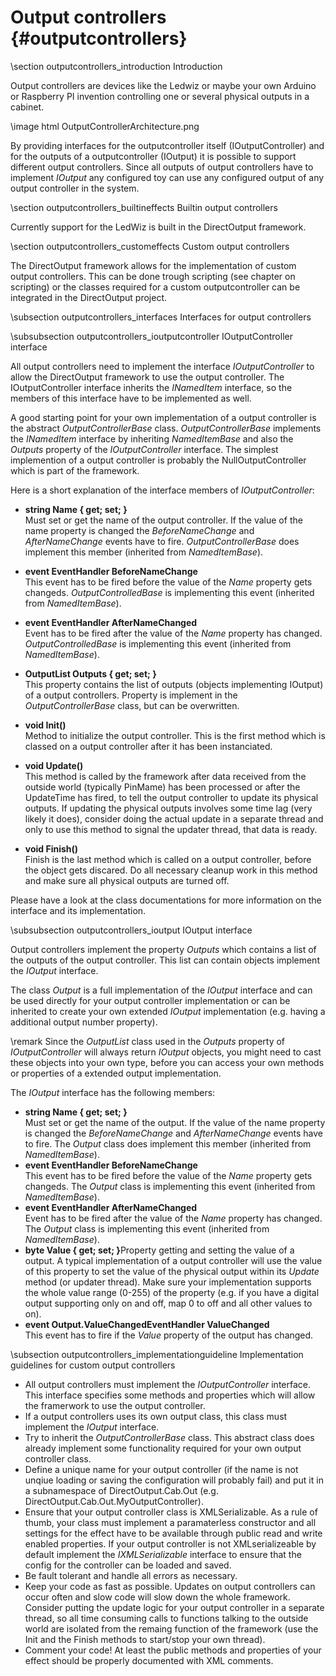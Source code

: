 ﻿Output controllers {#outputcontrollers}
==================

\section outputcontrollers_introduction Introduction 

Output controllers are devices like the Ledwiz or maybe your own Arduino or Raspberry PI invention controlling one or several physical outputs in a cabinet.  

\image html OutputControllerArchitecture.png

By providing interfaces for the outputcontroller itself (IOutputController) and for the outputs of a outputcontroller (IOutput) it is possible to support different output controllers. Since all outputs of output controllers have to implement _IOutput_ any configured toy can use any configured output of any output controller in the system.


\section outputcontrollers_builtineffects Builtin output controllers 

Currently support for the LedWiz is built in the DirectOutput framework.


\section outputcontrollers_customeffects Custom output controllers 

The DirectOutput framework allows for the implementation of custom output controllers. This can be done trough scripting (see chapter on scripting) or the classes required for a custom outputcontroller can be integrated in the DirectOutput project. 

\subsection outputcontrollers_interfaces Interfaces for output controllers

\subsubsection outputcontrollers_ioutputcontroller IOutputController interface

All output controllers need to implement the interface _IOutputController_ to allow the DirectOutput framework to use the output controller. The IOutputController interface inherits the _INamedItem_ interface, so the members of this interface have to be implemented as well.

A good starting point for your own implementation of a output controller is the abstract _OutputControllerBase_ class. _OutputControllerBase_ implements the _INamedItem_ interface by inheriting _NamedItemBase_ and also the _Outputs_ property of the _IOutputController_ interface. The simplest implemention of a output controller is probably the NullOutputController which is part of the framework.

Here is a short explanation of the interface members of _IOutputController_:

- <b>string Name { get; set; }</b><br/>Must set or get the name of the output controller. If the value of the name property is changed the _BeforeNameChange_ and _AfterNameChange_ events have to fire. _OutputControllerBase_ does implement this member (inherited from _NamedItemBase_).
- <b>event EventHandler<NameChangeEventArgs> BeforeNameChange</b><br/>This event has to be fired before the value of the _Name_ property gets changeds. _OutputControlledBase_ is implementing this event (inherited from _NamedItemBase_). 
- <b>event EventHandler<NameChangeEventArgs> AfterNameChanged</b><br/>Event has to be fired after the value of the _Name_ property has changed.  _OutputControlledBase_ is implementing this event (inherited from _NamedItemBase_). 

- <b>OutputList Outputs { get; set; }</b><br/>This property contains the list of outputs (objects implementing IOutput) of a output controllers. Property is implement in the _OutputControllerBase_ class, but can be overwritten.
- <b>void Init()</b><br/>Method to initialize the output controller. This is the first method which is classed on a output controller after it has been instanciated.
- <b>void Update()</b><br/>This method is called by the framework after data received from the outside world (typically PinMame) has been processed or after the UpdateTime has fired, to tell the output controller to update its physical outputs. If updating the physical outputs involves some time lag (very likely it does), consider doing the actual update in a separate thread and only to use this method to signal the updater thread, that data is ready.
- <b>void Finish()</b><br/>Finish is the last method which is called on a output controller, before the object gets discared. Do all necessary cleanup work in this method and make sure all physical outputs are turned off.

Please have a look at the class documentations for more information on the interface and its implementation.


\subsubsection outputcontrollers_ioutput IOutput interface

Output controllers implement the property _Outputs_ which contains a list of the outputs of the output controller. This list can contain objects implement the _IOutput_ interface.

The class _Output_ is a full implementation of the _IOutput_ interface and can be used directly for your output controller implementation or can be inherited to create your own extended _IOutput_ implementation (e.g. having a additional output number property).

\remark Since the _OutputList_ class used in the _Outputs_ property of _IOutputController_ will always return _IOutput_ objects, you might need to cast these objects into your own type, before you can access your own methods or properties of a extended output implementation.

The _IOutput_ interface has the following members:

- <b>string Name { get; set; }</b><br/>Must set or get the name of the output. If the value of the name property is changed the _BeforeNameChange_ and _AfterNameChange_ events have to fire. The _Output_ class does implement this member (inherited from _NamedItemBase_).
- <b>event EventHandler<NameChangeEventArgs> BeforeNameChange</b><br/>This event has to be fired before the value of the _Name_ property gets changeds. The _Output_ class is implementing this event (inherited from _NamedItemBase_). 
- <b>event EventHandler<NameChangeEventArgs> AfterNameChanged</b><br/>Event has to be fired after the value of the _Name_ property has changed. The _Output_ class is implementing this event (inherited from _NamedItemBase_). 
- <b>byte Value { get; set; }</b>Property getting and setting the value of a output. A typical implementation of a output controller will use the value of this property to set the value of the physical output within its _Update_ method (or updater thread). Make sure your implementation supports the whole value range (0-255) of the property (e.g. if you have a digital output supporting only on and off, map 0 to off and all other values to on).
- <b>event Output.ValueChangedEventHandler ValueChanged</b><br/>This event has to fire if the _Value_ property of the output has changed.

\subsection outputcontrollers_implementationguideline  Implementation guidelines for custom output controllers

* All output controllers must implement the _IOutputController_ interface. This interface specifies some methods and properties which will allow the framerwork to use the output controller.
* If a output controllers uses its own output class, this class must implement the _IOutput_ interface.
* Try to inherit the _OutputControllerBase_ class. This abstract class does already implement some functionality required for your own output controller class.
* Define a unique name for your output controller (if the name is not unqiue loading or saving the configuration will probably fail) and put it in a subnamespace of DirectOutput.Cab.Out (e.g. DirectOutput.Cab.Out.MyOutputController).
* Ensure that your output controller class is XMLSerializable. As a rule of thumb, your class must implement a paramaterless constructor and all settings for the effect have to be available through public read and write enabled properties. If your output controller is not XMLserializeable by default implement the _IXMLSerializable_ interface to ensure that the config for the controller can be loaded and saved.
* Be fault tolerant and handle all errors as necessary.
* Keep your code as fast as possible. Updates on output controllers can occur often and slow code will slow down the whole framework. Consider putting the update logic for your output controller in a separate thread, so all time consuming calls to functions talking to the outside world are isolated from the remaing function of the framework (use the Init and the Finish methods to start/stop your own thread).  
* Comment your code! At least the public methods and properties of your effect should be properly documented with XML comments.
